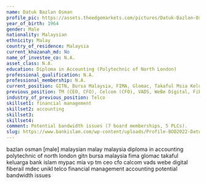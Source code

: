 ```yaml
---
name: Datuk Bazlan Osman
profile_pic: https://assets.theedgemarkets.com/pictures/Datuk-Bazlan-Osman-pix-in-PDF-media-rel-Fri07012022_BankIslamMalaysiaBhd.jpg
year_of_birth: 1964
gender: Male
nationality: Malaysian 
ethnicity: Malay
country_of_residence: Malaysia 
current_khazanah_md: No
name_of_investee_co: N.A.
asset_class: N.A.
education: Diploma in Accounting (Polytechnic of North London)
professional_qualification: N.A.
professional_membership: N.A.
current_position: GITN, Bursa Malaysia, FIMA, Glomac, Takaful Msia Keluarga, Bank Islam, MyPAC, MIA (VP)
previous_position: TM (CEO, CFO), Celcom (CFO), VADS, WeBe Digital, Fiberail, GITN, MDEC, UniKL
industry_of_previous_position: Telco
skillset1: financial management
skillset2: accounting
skillset3: 
skillset4: 
comment: Potential bandwidth issues (7 board memberships, 5 PLCs).
slug: https://www.bankislam.com/wp-content/uploads/Profile-BOD2022-DatukBazlanOsman.pdf
---
```


bazlan osman [male] malaysian malay malaysia diploma in accounting polytechnic of north london gitn bursa malaysia fima glomac takaful keluarga bank islam mypac mia vp tm ceo cfo calcom vads webe digital fiberail mdec unikl telco financial management accounting potential bandwidth issues